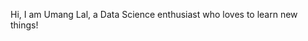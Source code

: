 <!---
- 👋 Hi, I’m @YOUmangg
- 🎯 I love solving problems and have a keen interest in learning about Data Structures and Algorithms.
- 🌱 I’m currently diving deep into Machine Learning concepts as well as Web Development.
- 📧 You can reach me at lalumang03@gmail.com
--->

Hi, I am Umang Lal, a Data Science enthusiast who loves to learn new things!


<!---
YOUmangg/YOUmangg is a ✨ special ✨ repository because its `README.md` (this file) appears on your GitHub profile.
You can click the Preview link to take a look at your changes.
--->
